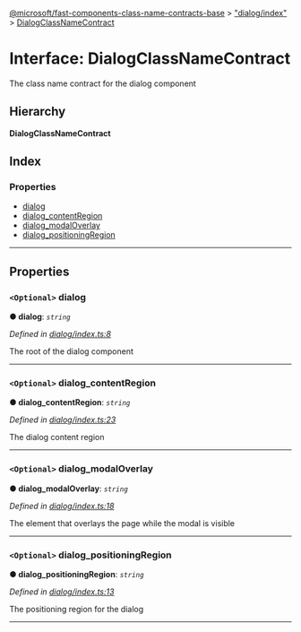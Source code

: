 [@microsoft/fast-components-class-name-contracts-base](../README.md) > ["dialog/index"](../modules/_dialog_index_.md) > [DialogClassNameContract](../interfaces/_dialog_index_.dialogclassnamecontract.md)

# Interface: DialogClassNameContract

The class name contract for the dialog component

## Hierarchy

**DialogClassNameContract**

## Index

### Properties

* [dialog](_dialog_index_.dialogclassnamecontract.md#dialog)
* [dialog_contentRegion](_dialog_index_.dialogclassnamecontract.md#dialog_contentregion)
* [dialog_modalOverlay](_dialog_index_.dialogclassnamecontract.md#dialog_modaloverlay)
* [dialog_positioningRegion](_dialog_index_.dialogclassnamecontract.md#dialog_positioningregion)

---

## Properties

<a id="dialog"></a>

### `<Optional>` dialog

**● dialog**: *`string`*

*Defined in [dialog/index.ts:8](https://github.com/Microsoft/fast-dna/blob/164dd3ca/packages/fast-components-class-name-contracts-base/src/dialog/index.ts#L8)*

The root of the dialog component

___
<a id="dialog_contentregion"></a>

### `<Optional>` dialog_contentRegion

**● dialog_contentRegion**: *`string`*

*Defined in [dialog/index.ts:23](https://github.com/Microsoft/fast-dna/blob/164dd3ca/packages/fast-components-class-name-contracts-base/src/dialog/index.ts#L23)*

The dialog content region

___
<a id="dialog_modaloverlay"></a>

### `<Optional>` dialog_modalOverlay

**● dialog_modalOverlay**: *`string`*

*Defined in [dialog/index.ts:18](https://github.com/Microsoft/fast-dna/blob/164dd3ca/packages/fast-components-class-name-contracts-base/src/dialog/index.ts#L18)*

The element that overlays the page while the modal is visible

___
<a id="dialog_positioningregion"></a>

### `<Optional>` dialog_positioningRegion

**● dialog_positioningRegion**: *`string`*

*Defined in [dialog/index.ts:13](https://github.com/Microsoft/fast-dna/blob/164dd3ca/packages/fast-components-class-name-contracts-base/src/dialog/index.ts#L13)*

The positioning region for the dialog

___


